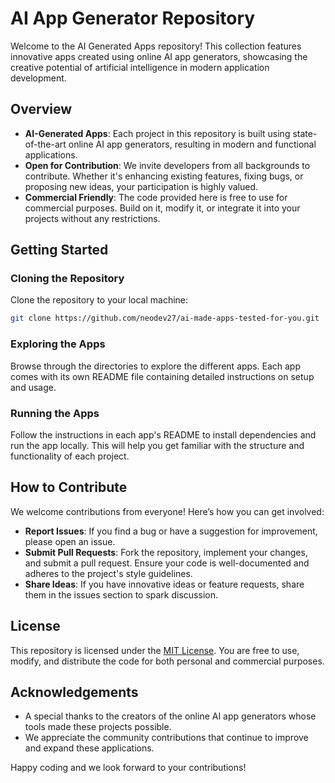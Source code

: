 # AI App Generator Repository

Welcome to the AI Generated Apps repository! This collection features innovative apps created using online AI app generators, showcasing the creative potential of artificial intelligence in modern application development.

## Overview

- **AI-Generated Apps**: Each project in this repository is built using state-of-the-art online AI app generators, resulting in modern and functional applications.
- **Open for Contribution**: We invite developers from all backgrounds to contribute. Whether it's enhancing existing features, fixing bugs, or proposing new ideas, your participation is highly valued.
- **Commercial Friendly**: The code provided here is free to use for commercial purposes. Build on it, modify it, or integrate it into your projects without any restrictions.

## Getting Started

### Cloning the Repository

Clone the repository to your local machine:
```bash
git clone https://github.com/neodev27/ai-made-apps-tested-for-you.git
```

### Exploring the Apps

Browse through the directories to explore the different apps. Each app comes with its own README file containing detailed instructions on setup and usage.

### Running the Apps

Follow the instructions in each app's README to install dependencies and run the app locally. This will help you get familiar with the structure and functionality of each project.

## How to Contribute

We welcome contributions from everyone! Here’s how you can get involved:

- **Report Issues**: If you find a bug or have a suggestion for improvement, please open an issue.
- **Submit Pull Requests**: Fork the repository, implement your changes, and submit a pull request. Ensure your code is well-documented and adheres to the project's style guidelines.
- **Share Ideas**: If you have innovative ideas or feature requests, share them in the issues section to spark discussion.

## License

This repository is licensed under the [MIT License](LICENSE). You are free to use, modify, and distribute the code for both personal and commercial purposes.

## Acknowledgements

- A special thanks to the creators of the online AI app generators whose tools made these projects possible.
- We appreciate the community contributions that continue to improve and expand these applications.

Happy coding and we look forward to your contributions!
